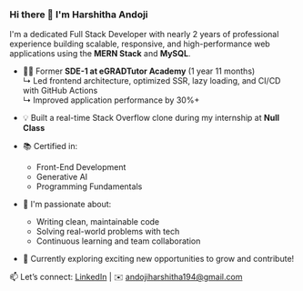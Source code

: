 ### Hi there 👋 I'm Harshitha Andoji

I'm a dedicated Full Stack Developer with nearly 2 years of professional experience building scalable, responsive, and high-performance web applications using the **MERN Stack** and **MySQL**.

- 🧑‍💻 Former **SDE-1 at eGRADTutor Academy** (1 year 11 months)  
  ↳ Led frontend architecture, optimized SSR, lazy loading, and CI/CD with GitHub Actions  
  ↳ Improved application performance by 30%+

- 💡 Built a real-time Stack Overflow clone during my internship at **Null Class**

- 📚 Certified in:
  - Front-End Development
  - Generative AI
  - Programming Fundamentals

- 🌱 I'm passionate about:
  - Writing clean, maintainable code
  - Solving real-world problems with tech
  - Continuous learning and team collaboration

- 🚀 Currently exploring exciting new opportunities to grow and contribute!

📫 Let’s connect: [LinkedIn](https://www.linkedin.com/in/harshitha-andoji/) | ✉️ andojiharshitha194@gmail.com
